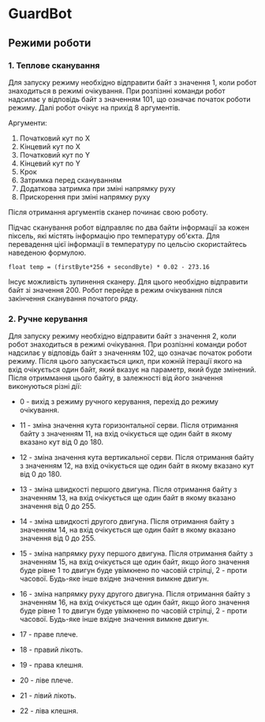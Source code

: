 # GuardBot

## Режими роботи

### 1. Теплове сканування
Для запуску режиму необхідно відправити байт з значення 1, коли робот знаходиться в режимі очікування. При розпізнні команди робот надсилає у відповідь байт з значенням 101, що означає початок роботи режиму. Далі робот очікує на прихід 8 аргументів.

Аргументи:
1. Початковий кут по Х
2. Кінцевий кут по Х
3. Початковий кут по Y
4. Кінцевий кут по Y
5. Крок
6. Затримка перед скануванням
7. Додаткова затримка при зміні напрямку руху
8. Прискорення при зміні напрямку руху

Після отримання аргументів сканер починає свою роботу.

Підчас сканування робот відправляє по два байти інформації за кожен піксель, які містять інформацію про температуру об'єкта. Для перевадення цієї інформації в температуру по цельсію скористайтесь наведеною формулою.

` float temp = (firstByte*256 + secondByte) * 0.02 - 273.16 `

Інсує можливість зупинення сканеру. Для цього необхідно відправити байт зі значення 200. Робот перейде в режим очікування пілся закінчення сканування початого ряду.

### 2. Ручне керування
Для запуску режиму необхідно відправити байт з значення 2, коли робот знаходиться в режимі очікування. При розпізнні команди робот надсилає у відповідь байт з значенням 102, що означає початок роботи режиму. Після цього запускається цикл, при кожній ітерації якого на вхід очікується один байт, який вказує на параметр, який буде змінений. Після отриммання цього байту, в залежності від його значення виконуються різні дії:

* 0 - вихід з режиму ручного керування, перехід до режиму очікування.

* 11 - зміна значення кута горизонтальної серви. Після отримання байту з значенням 11, на вхід очікується ще один байт в якому вказано кут від 0 до 180.

* 12 - зміна значення кута вертикальної серви. Після отримання байту з значенням 12, на вхід очікується ще один байт в якому вказано кут від 0 до 180.

* 13 - зміна швидкості першого двигуна. Після отримання байту з значенням 13, на вхід очікується ще один байт в якому вказано значення від 0 до 255.

* 14 - зміна швидкості другого двигуна. Після отримання байту з значенням 14, на вхід очікується ще один байт в якому вказано значення від 0 до 255.

* 15 - зміна напрямку руху першого двигуна. Після отримання байту з значенням 15, на вхід очікується ще один байт, якщо його значення буде рівне 1 то двигун буде увімкнено по часовій стрілці, 2 - проти часової. Будь-яке інше вхідне значення вимкне двигун. 

* 16 - зміна напрямку руху другого двигуна. Після отримання байту з значенням 16, на вхід очікується ще один байт, якщо його значення буде рівне 1 то двигун буде увімкнено по часовій стрілці, 2 - проти часової. Будь-яке інше вхідне значення вимкне двигун. 

* 17 - праве плече.

* 18 - правий лікоть.

* 19 - права клешня.

* 20 - ліве плече.

* 21 - лівий лікоть.

* 22 - ліва клешня.
